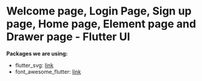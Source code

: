 # Welcome page, Login Page, Sign up page, Home page, Element page and Drawer page - Flutter UI

**Packages we are using:**

- flutter_svg: [link](https://pub.dev/packages/flutter_svg)
- font_awesome_flutter: [link](https://pub.dev/packages/font_awesome_flutter)

